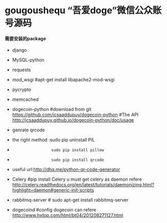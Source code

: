 # gougoushequ “吾爱doge”微信公众账号源码

#### 需要安装的package
*    django
*    MySQL-python
*    requests
*    mod_wsgi        #apt-get install libapache2-mod-wsgi
*    pycrypto 
*    memcached
*    dogecoin-python #download from git   https://github.com/jcsaaddupuy/dogecoin-python
                    #The API             http://jcsaaddupuy.github.io/dogecoin-python/doc/usage
*    genrate qrcode
*    the right method :sudo pip uninstall PIL
*                      sudo pip install pillow
*                      sudo pip install qrcode
*    useful url:http://dhq.me/python-qr-code-generator

*    Celery     #pip install Celery  u must get celery as daemon refere http://celery.readthedocs.org/en/latest/tutorials/daemonizing.html?highlight=daemon#generic-init-scripts
*    rabbitmq-server         #  sudo apt-get install rabbitmq-server
*    dogecoind  #config dogecoin can refere http://www.hxtop.com/html/bt04/201208271127.html


